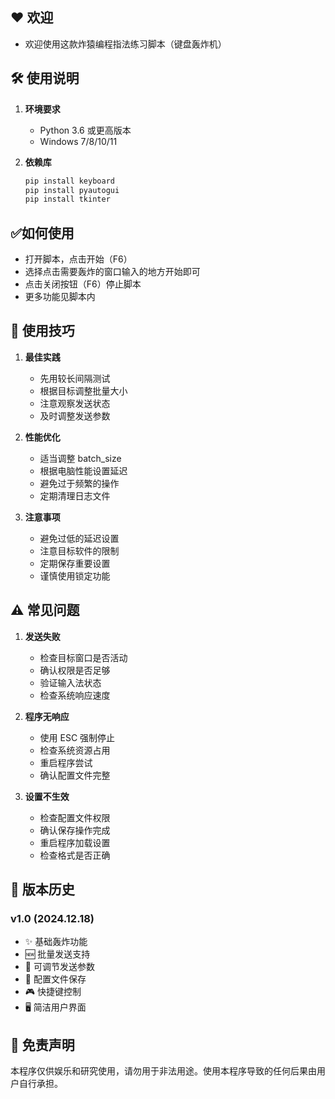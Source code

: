 ## ❤ 欢迎
- 欢迎使用这款炸猿编程指法练习脚本（键盘轰炸机）

## 🛠️ 使用说明

1. **环境要求**
   - Python 3.6 或更高版本
   - Windows 7/8/10/11

2. **依赖库**
   ```bash
   pip install keyboard
   pip install pyautogui
   pip install tkinter
   ```
## ✅如何使用
- 打开脚本，点击开始（F6）
- 选择点击需要轰炸的窗口输入的地方开始即可
- 点击关闭按钮（F6）停止脚本
- 更多功能见脚本内

## 🎯 使用技巧

1. **最佳实践**
   - 先用较长间隔测试
   - 根据目标调整批量大小
   - 注意观察发送状态
   - 及时调整发送参数

2. **性能优化**
   - 适当调整 batch_size
   - 根据电脑性能设置延迟
   - 避免过于频繁的操作
   - 定期清理日志文件

3. **注意事项**
   - 避免过低的延迟设置
   - 注意目标软件的限制
   - 定期保存重要设置
   - 谨慎使用锁定功能

## ⚠️ 常见问题

1. **发送失败**
   - 检查目标窗口是否活动
   - 确认权限是否足够
   - 验证输入法状态
   - 检查系统响应速度

2. **程序无响应**
   - 使用 ESC 强制停止
   - 检查系统资源占用
   - 重启程序尝试
   - 确认配置文件完整

3. **设置不生效**
   - 检查配置文件权限
   - 确认保存操作完成
   - 重启程序加载设置
   - 检查格式是否正确

## 📝 版本历史

### v1.0 (2024.12.18)
- ✨ 基础轰炸功能
- 🆕 批量发送支持
- 🔧 可调节发送参数
- 💾 配置文件保存
- 🎮 快捷键控制
- 🖥️ 简洁用户界面

## 📜 免责声明

本程序仅供娱乐和研究使用，请勿用于非法用途。使用本程序导致的任何后果由用户自行承担。
